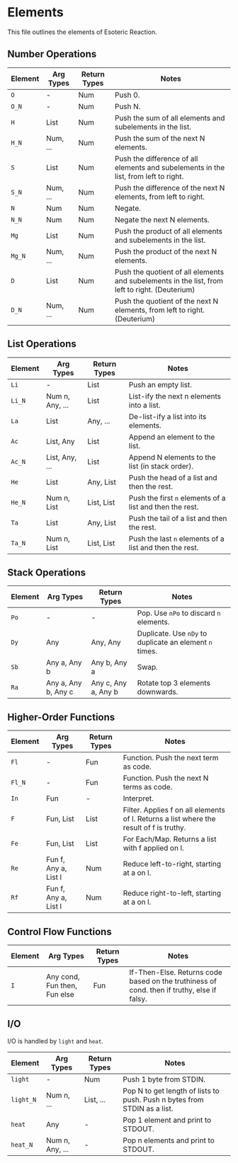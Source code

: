 # Elements

This file outlines the elements of Esoteric Reaction.

## Number Operations

Element  | Arg Types | Return Types | Notes
-|-|-|-
`O` | - | Num | Push 0.
`O_N` | - | Num | Push N.
`H` | List | Num | Push the sum of all elements and subelements in the list.
`H_N` | Num, ... | Num | Push the sum of the next N elements.
`S` | List | Num | Push the difference of all elements and subelements in the list, from left to right.
`S_N` | Num, ... | Num | Push the difference of the next N elements, from left to right.
`N` | Num | Num | Negate.
`N_N` | Num | Num | Negate the next N elements.
`Mg` | List | Num | Push the product of all elements and subelements in the list.
`Mg_N` | Num, ... | Num | Push the product of the next N elements.
`D` | List | Num | Push the quotient of all elements and subelements in the list, from left to right. (Deuterium)
`D_N` | Num, ... | Num | Push the quotient of the next N elements, from left to right. (Deuterium)

## List Operations

Element | Arg Types | Return Types | Notes
-|-|-|-
`Li` | - | List | Push an empty list.
`Li_N` | Num n, Any, ... | List | List-ify the next n elements into a list.
`La` | List | Any, ... | De-list-ify a list into its elements.
`Ac` | List, Any | List | Append an element to the list.
`Ac_N` | List, Any, ... | List | Append N elements to the list (in stack order).
`He` | List | Any, List | Push the head of a list and then the rest.
`He_N` | Num n, List | List, List | Push the first `n` elements of a list and then the rest.
`Ta` | List | Any, List | Push the tail of a list and then the rest.
`Ta_N` | Num n, List | List, List | Push the last `n` elements of a list and then the rest.

## Stack Operations

Element | Arg Types | Return Types | Notes
-|-|-|-
`Po` | - | - | Pop. Use `nPo` to discard `n` elements.
`Dy` | Any | Any, Any | Duplicate. Use `nDy` to duplicate an element `n` times.
`Sb` | Any a, Any b | Any b, Any a | Swap.
`Ra` | Any a, Any b, Any c | Any c, Any a, Any b | Rotate top 3 elements downwards.

## Higher-Order Functions

Element | Arg Types | Return Types | Notes
-|-|-|-
`Fl` | - | Fun | Function. Push the next term as code.
`Fl_N` | - | Fun | Function. Push the next N terms as code.
`In` | Fun | - | Interpret.
`F` | Fun, List | List | Filter. Applies f on all elements of l. Returns a list where the result of f is truthy.
`Fe` | Fun, List | List | For Each/Map. Returns a list with f applied on l.
`Re` | Fun f, Any a, List l | Num | Reduce left-to-right, starting at a on l.
`Rf` | Fun f, Any a, List l | Num | Reduce right-to-left, starting at a on l.

## Control Flow Functions

Element | Arg Types | Return Types | Notes
-|-|-|-
`I` | Any cond, Fun then, Fun else | Fun | If-Then-Else. Returns code based on the truthiness of cond. then if truthy, else if falsy.

## I/O

I/O is handled by `light` and `heat`.

Element | Arg Types | Return Types | Notes
-|-|-|-
`light` | - | Num | Push 1 byte from STDIN.
`light_N` | Num n, ... | List, ... | Pop N to get length of lists to push. Push n bytes from STDIN as a list.
`heat` | Any | - | Pop 1 element and print to STDOUT.
`heat_N` | Num n, Any, ... | - | Pop n elements and print to STDOUT.
